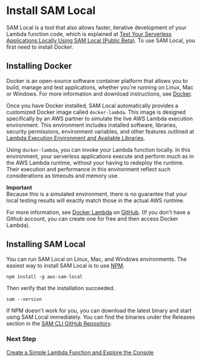 # Install SAM Local<a name="sam-cli-requirements"></a>

SAM Local is a tool that also allows faster, iterative development of your Lambda function code, which is explained at [Test Your Serverless Applications Locally Using SAM Local \(Public Beta\)](test-sam-local.md)\. To use SAM Local, you first need to install Docker\.

## Installing Docker<a name="sam-cli-requirements-docker"></a>

Docker is an open\-source software container platform that allows you to build, manage and test applications, whether you're running on Linux, Mac or Windows\. For more information and download instructions, see [Docker](https://www.docker.com)\. 

Once you have Docker installed, SAM Local automatically provides a customized Docker image called `docker-lambda`\. This image is designed specifically by an AWS partner to simulate the live AWS Lambda execution environment\. This environment includes installed software, libraries, security permissions, environment variables, and other features outlined at [Lambda Execution Environment and Available Libraries](current-supported-versions.md)\. 

Using `docker-lambda`, you can invoke your Lambda function locally\. In this environment, your serverless applications execute and perform much as in the AWS Lambda runtime, without your having to redeploy the runtime\. Their execution and performance in this environment reflect such considerations as timeouts and memory use\.

**Important**  
Because this is a simulated environment, there is no guarantee that your local testing results will exactly match those in the actual AWS runtime\. 

For more information, see [Docker Lambda](https://github.com/lambci/docker-lambda) on [GitHub](https://github.com/)\. \(If you don't have a Github account, you can create one for free and then access Docker Lambda\)\.

## Installing SAM Local<a name="sam-cli-requirements-cli"></a>

You can run SAM Local on Linux, Mac, and Windows environments\. The easiest way to install SAM Local is to use [NPM](https://npmjs.com/package/aws-sam-local)\.

```
npm install -g aws-sam-local
```

Then verify that the installation succeeded\.

```
sam --version
```

If NPM doesn't work for you, you can download the latest binary and start using SAM Local immediately\. You can find the binaries under the Releases section in the [SAM CLI GitHub Repository](https://github.com/awslabs/aws-sam-local/releases)\.

### Next Step<a name="setting-up-next-step-simple-function"></a>

[Create a Simple Lambda Function and Explore the Console](getting-started-create-function.md)